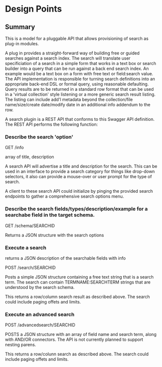 # Design Points

## Summary 

This is a model for a pluggable API that allows provisioning of search as plug-in modules. 

A plug in provides a straight-forward way of building free or guided searches against a search index. The search will translate user 
specificiation of a search in a simple form that works in a text box or search builder into a query that can be run against a back
end search index. An example would be a text box on a form with free text or field:search value. The API implementation is responsible 
for turning search definitions into an appropriate back-end DSL or formal query, using reasonable defaulting. Query results are to be returned
in a standard row format that can be used in a 'virtual collection' style listening or a more generic search result listing. The listing
can include add'l metadata beyond the collection/file name/size/create date/modify date in an additional info addendum to the row.


A search plugin is a REST API that conforms to 
this Swagger API definition. The REST API performs the following function:

### Describe the search 'option'

GET /info

array of title, description

A search API will advertise a title and description for the search. This can be used in an interface to provide a search category for things like
drop-down selectors, it also can provide a mouse-over or user prompt for the type of search.

A client to these search API could initialize by pinging the provided search endpoints to gather a comprehensive search options menu.

### Describe the search fields/types/description/example for a searchabe field in the target schema.

GET /schema/SEARCHID

Returns a JSON structure with the search options

### Execute a search

returns a JSON description of the searchable fields with info

POST /search/SEARCHID

Posts a simple JSON structure containing a free text string that is a search term. The search can contain TERMNAME:SEARCHTERM strings
that are understood by the search schema.

This returns a row/column search result as described above. The search could include paging offets and limits.

### Execute an advanced search

POST /advancedsearch/SEARCHID

POSTS a JSON structure with an array of field name and search term, along with AND/OR connectors. The API is not currently planned to support nesting parens.

This returns a row/colunn search as described above. The search could include paging offets and limits.
